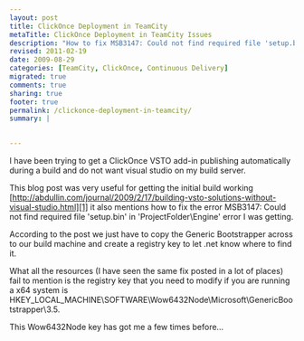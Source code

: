 ```yaml
---
layout: post
title: ClickOnce Deployment in TeamCity
metaTitle: ClickOnce Deployment in TeamCity Issues
description: "How to fix MSB3147: Could not find required file 'setup.bin' in 'ProjectFolder\\Engine' error"
revised: 2011-02-19
date: 2009-08-29
categories: [TeamCity, ClickOnce, Continuous Delivery]
migrated: true
comments: true
sharing: true
footer: true
permalink: /clickonce-deployment-in-teamcity/
summary: | 
  

---
```

I have been trying to get a ClickOnce VSTO add-in publishing automatically during a build and do not want visual studio on my build server.

This blog post was very useful for getting the initial build working [http://abdullin.com/journal/2009/2/17/building-vsto-solutions-without-visual-studio.html][1] it also mentions how to fix the error MSB3147: Could not find required file 'setup.bin' in 'ProjectFolder\Engine' error I was getting.

According to the post we just have to copy the Generic Bootstrapper across to our build machine and create a registry key to let .net know where to find it.

What all the resources (I have seen the same fix posted in a lot of places) fail to mention is the registry key that you need to modify if you are running a x64 system is HKEY_LOCAL_MACHINE\SOFTWARE\Wow6432Node\Microsoft\GenericBootstrapper\3.5.

This Wow6432Node key has got me a few times before…

  [1]: http://abdullin.com/journal/2009/2/17/building-vsto-solutions-without-visual-studio.html
